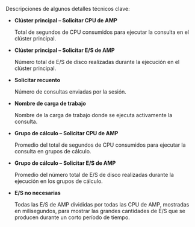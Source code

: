 Descripciones de algunos detalles técnicos clave:

-   **Clúster principal – Solicitar CPU de AMP**

    Total de segundos de CPU consumidos para ejecutar la consulta en el clúster principal.

-   **Clúster principal – Solicitar E/S de AMP**

    Número total de E/S de disco realizadas durante la ejecución en el clúster principal.

-   **Solicitar recuento**

    Número de consultas enviadas por la sesión.

-   **Nombre de carga de trabajo**

    Nombre de la carga de trabajo donde se ejecuta activamente la consulta.

-   **Grupo de cálculo – Solicitar CPU de AMP**

    Promedio del total de segundos de CPU consumidos para ejecutar la consulta en grupos de cálculo.

-   **Grupo de cálculo – Solicitar E/S de AMP**

    Promedio del número total de E/S de disco realizadas durante la ejecución en los grupos de cálculo.

-   **E/S no necesarias**

    Todas las E/S de AMP divididas por todas las CPU de AMP, mostradas en milisegundos, para mostrar las grandes cantidades de E/S que se producen durante un corto período de tiempo.
